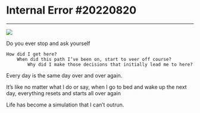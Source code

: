 # Internal Error #20220820

* * *

![](https://begininfiniteloop.files.wordpress.com/2022/08/img_1998.png?w=1024)

    
    

Do you ever stop and ask yourself 

	How did I get here? 
		When did this path I’ve been on, start to veer off course? 
			Why did I make those decisions that initially lead me to here?
    

Every day is the same day over and over again. 

    

It’s like no matter what I do or say, when I go to bed and wake up the next day, everything resets and starts all over again

    

Life has become a simulation that I can’t outrun.

